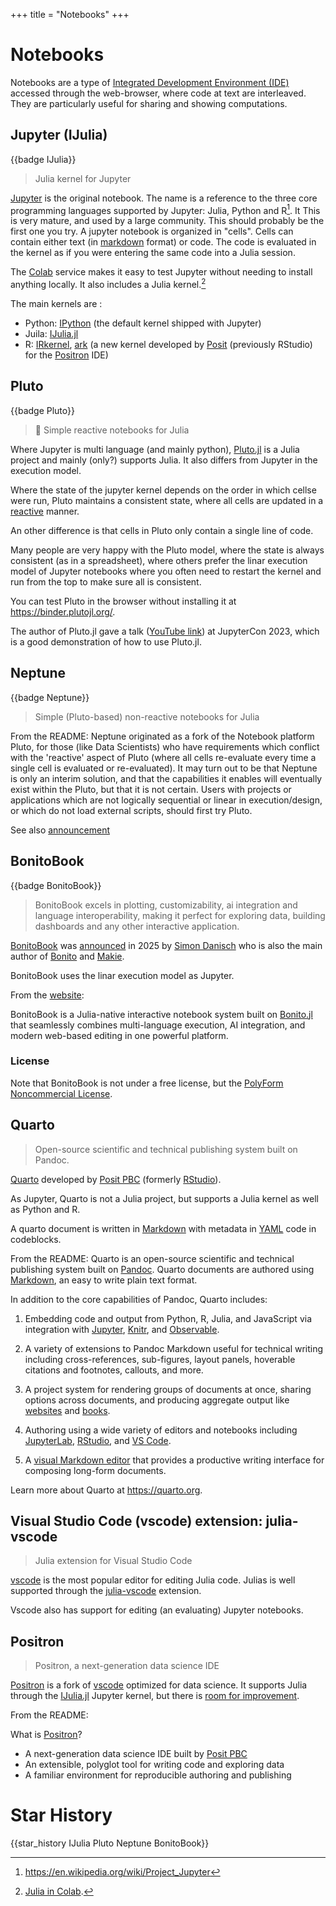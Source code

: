 +++
title = "Notebooks"
+++

# Notebooks
Notebooks are a type of [Integrated Development Environment (IDE)](https://en.wikipedia.org/wiki/Integrated_development_environment) accessed through the web-browser, where code at text are interleaved.
They are particularly useful for sharing and showing computations.


## Jupyter (IJulia)
{{badge IJulia}}

> Julia kernel for Jupyter

[Jupyter](https://github.com/jupyter/) is the original notebook. The name is a reference to the three core programming languages supported by Jupyter: Julia, Python and R[^1]. It 
This is very mature, and used by a large community. This should probably be the first one you try.
A jupyter notebook is organized in "cells". 
Cells can contain either text (in [markdown](https://en.wikipedia.org/wiki/Markdown) format) or code.
The code is evaluated in the kernel as if you were entering the same code into a Julia session.

The [Colab](https://colab.google/) service makes it easy to test Jupyter without needing to install anything locally.
It also includes a Julia kernel.[^2]

The main kernels are :
* Python: [IPython](https://github.com/ipython/ipython) (the default kernel shipped with Jupyter)
* Juila: [IJulia.jl](https://github.com/JuliaLang/IJulia.jl)
* R: [IRkernel](https://github.com/IRkernel/IRkernel), [ark](https://github.com/posit-dev/ark) (a new kernel developed by [Posit](https://posit.co/) (previously RStudio) for the [Positron](https://github.com/posit-dev/positron) IDE)

## Pluto
{{badge Pluto}}
> 🎈 Simple reactive notebooks for Julia 

Where Jupyter is multi language (and mainly python), [Pluto.jl](https://github.com/fonsp/Pluto.jl) is a Julia project and mainly (only?) supports Julia. 
It also differs from Jupyter in the execution model.

Where the state of the jupyter kernel depends on the order in which cellse were run, Pluto maintains a consistent state, where all cells are updated in a [reactive](https://en.wikipedia.org/wiki/Reactive_programming) manner.

An other difference is that cells in Pluto only contain a single line of code.

Many people are very happy with the Pluto model, where the state is always consistent (as in a spreadsheet), where others prefer the linar execution model of Jupyter notebooks where you often need to restart the kernel and run from the top to make sure all is consistent.

You can test Pluto in the browser without installing it at <https://binder.plutojl.org/>.

The author of Pluto.jl gave a talk ([YouTube link](https://youtu.be/Rg3r3gG4nQo?feature=shared)) at JupyterCon 2023, which is a good demonstration of how to use Pluto.jl.


## Neptune
{{badge Neptune}}
> Simple (Pluto-based) non-reactive notebooks for Julia 

From the README: 
Neptune originated as a fork of the Notebook platform Pluto, for those (like Data Scientists) who have requirements which conflict with the 'reactive' aspect of Pluto (where all cells re-evaluate every time a single cell is evaluated or re-evaluated). It may turn out to be that Neptune is only an interim solution, and that the capabilities it enables will eventually exist within the Pluto, but that it is not certain. Users with projects or applications which are not logically sequential or linear in execution/design, or which do not load external scripts, should first try Pluto.

See also [announcement](https://discourse.julialang.org/t/announcing-neptune-jl-now-updated-to-multi-line-cells/54088)

## BonitoBook
{{badge BonitoBook}}
> BonitoBook excels in plotting, customizability, ai integration and language interoperability, making it perfect for exploring data, building dashboards and any other interactive application.

[BonitoBook](https://github.com/SimonDanisch/BonitoBook.jl) was [announced](https://discourse.julialang.org/t/ann-bonitobook-jl/131442) in 2025 by [Simon Danisch](https://github.com/SimonDanisch) who is also the main author of [Bonito](https://github.com/simondanisch/Bonito.jl) and [Makie](https://github.com/MakieOrg/Makie.jl).

BonitoBook uses the linar execution model as Jupyter.

From the [website](https://bonitobook.org/website/):

BonitoBook is a Julia-native interactive notebook system built on [Bonito.jl](https://github.com/simondanisch/Bonito.jl) that seamlessly combines multi-language execution, AI integration, and modern web-based editing in one powerful platform. 

### License
Note that BonitoBook is not under a free license, but the [PolyForm Noncommercial License](https://github.com/SimonDanisch/BonitoBook.jl/blob/main/LICENSE).

## Quarto
> Open-source scientific and technical publishing system built on Pandoc. 

[Quarto](https://github.com/quarto-dev/quarto-cli) developed by [Posit PBC](https://posit.co) (formerly [RStudio](https://en.wikipedia.org/wiki/Posit_PBC)).

As Jupyter, Quarto is not a Julia project, but supports a Julia kernel as well as Python and R.

A quarto document is written in [Markdown](https://en.wikipedia.org/wiki/Markdown) with metadata in [YAML](https://en.wikipedia.org/wiki/YAML) code in codeblocks.

From the README: 
Quarto is an open-source scientific and technical publishing system built on [Pandoc](https://pandoc.org). Quarto documents are authored using [Markdown](https://en.wikipedia.org/wiki/Markdown), an easy to write plain text format.

In addition to the core capabilities of Pandoc, Quarto includes:

1.  Embedding code and output from Python, R, Julia, and JavaScript via integration with [Jupyter](https://jupyter.org/), [Knitr](https://yihui.org/knitr/), and [Observable](https://github.com/observablehq/).

2.  A variety of extensions to Pandoc Markdown useful for technical writing including cross-references, sub-figures, layout panels, hoverable citations and footnotes, callouts, and more.

3.  A project system for rendering groups of documents at once, sharing options across documents, and producing aggregate output like [websites](https://quarto.org/docs/websites/) and [books](https://quarto.org/docs/books/).

4.  Authoring using a wide variety of editors and notebooks including [JupyterLab](https://quarto.org/docs/tools/jupyter-lab.html), [RStudio](https://quarto.org/docs/tools/rstudio.html), and [VS Code](https://quarto.org/docs/tools/vscode.html).

5.  A [visual Markdown editor](https://quarto.org/docs/visual-editor/) that provides a productive writing interface for composing long-form documents.

Learn more about Quarto at <https://quarto.org>.

## Visual Studio Code (vscode) extension: julia-vscode
>  Julia extension for Visual Studio Code

[vscode](https://github.com/microsoft/vscode) is the most popular editor for editing Julia code.
Julias is well supported through the [julia-vscode](https://github.com/julia-vscode/julia-vscode) extension.

Vscode also has support for editing (an evaluating) Jupyter notebooks.

## Positron
> Positron, a next-generation data science IDE 

[Positron](https://github.com/posit-dev/positron) is a fork of [vscode](https://github.com/microsoft/vscode) optimized for data science.
It supports Julia through the [IJulia.jl](https://github.com/JuliaLang/IJulia.jl) Jupyter kernel, but there is [room for improvement](https://github.com/posit-dev/positron/issues/3679).

From the README:

What is [Positron](https://positron.posit.co/)?

- A next-generation data science IDE built by [Posit PBC](https://posit.co/)
- An extensible, polyglot tool for writing code and exploring data
- A familiar environment for reproducible authoring and publishing

# Star History
{{star_history IJulia Pluto Neptune BonitoBook}}



[^1]: <https://en.wikipedia.org/wiki/Project_Jupyter>
[^2]: [Julia in Colab](https://discourse.julialang.org/t/julia-in-colab/126600).
